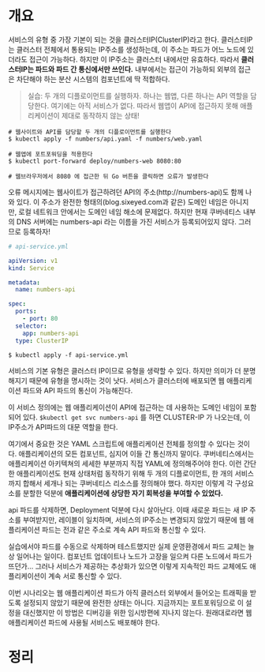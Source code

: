 <!-- Date: 2025-01-31 -->
<!-- Update Date: 2025-02-01 -->
<!-- File ID: ed8a5a31-6526-442d-befd-3f3a0dd7c7e4 -->
<!-- Author: Seoyeon Jang -->

# 개요

서비스의 유형 중 가장 기본이 되는 것을 클러스터IP(ClusterIP)라고 한다. 클러스터IP는 클러스터 전체에서 통용되는 IP주소를 생성하는데, 이 주소는 파드가 어느 노드에 있더라도 접근이 가능하다. 하지만 이
IP주소는 클러스터 내에서만 유효하다. 따라서 **클러스터IP는 파드와 파드 간 통신에서만 쓰인다.** 내부에서는 접근이 가능하되 외부의 접근은 차단해야 하는 분산 시스템의 컴포넌트에 딱 적합하다.

> 실습: 두 개의 디플로이먼트를 실행하자. 하나는 웹앱, 다른 하나는 API 역할을 담당한다. 여기에는 아직 서비스가 없다. 따라서 웹앱이 API에 접근하지 못해 애플리케이션이 제대로 동작하지 않는 상태!

```shell
# 웹사이트와 API를 담당할 두 개의 디플로이먼트를 실행한다
$ kubectl apply -f numbers/api.yaml -f numbers/web.yaml

# 웹앱에 포트포워딩을 적용한다
$ kubectl port-forward deploy/numbers-web 8080:80

# 웹브라우저에서 8080 에 접근한 뒤 Go 버튼을 클릭하면 오류가 발생한다
```

오류 메시지에는 웹사이트가 접근하려던 API의 주소(http://numbers-api)도 함께 나와 있다. 이 주소가 완전한 형태의(blog.sixeyed.com과 같은) 도메인 네임은 아니지만, 로컬 네트워크
안에서는 도메인 네임 해소에 문제없다. 하지만 현재 쿠버네티스 내부의 DNS 서버에는 numbers-api 라는 이름을 가진 서비스가 등록되어있지 않다. 그러므로 등록하자!

```yaml
# api-service.yml

apiVersion: v1
kind: Service

metadata:
  name: numbers-api

spec:
  ports:
    - port: 80
  selector:
    app: numbers-api
  type: ClusterIP
```

```shell
$ kubectl apply -f api-service.yml
```

서비스의 기본 유형은 클러스터 IP이므로 유형을 생략할 수 있다. 하지만 의미가 더 분명해지기 때문에 유형을 명시하는 것이 낫다. 서비스가 클러스터에 배포되면 웹 애플리케이션 파드와 API 파드의 통신이 가능해진다.

이 서비스 정의에는 웹 애플리케이션이 API에 접근하는 데 사용하는 도메인 네임이 포함되어 있다. `$kubectl get svc numbers-api` 를 하면 CLUSTER-IP 가 나오는데, 이 IP주소가
API파드의 대문 역할을 한다.

여기에서 중요한 것은 YAML 스크립트에 애플리케이션 전체를 정의할 수 있다는 것이다. 애플리케이션의 모든 컴포넌트, 심지어 이들 간 통신까지 말이다. 쿠버네티스에서는 애플리케이션 아키텍쳐의 세세한 부분까지 직접
YAML에 정의해주어야 한다. 이런 간단한 애플리케이션도 현재 상태처럼 동작하기 위해 두 개의 디플로이먼트, 한 개의 서비스까지 합해서 세개나 되는 쿠버네티스 리소스를 정의해야 했다. 하지만 이렇게 각 구성요소를
분할한 덕분에 **애플리케이션에 상당한 자기 회복성을 부여할 수 있었다.**

api 파드를 삭제하면, Deployment 덕분에 다시 살아난다. 이때 새로운 파드는 새 IP 주소를 부여받지만, 레이블이 일치하며, 서비스의 IP주소는 변경되지 않았기 때문에 웹 애플리케이션 파드는 전과 같은
주소로 계속 API 파드와 통신할 수 있다.

실습에서야 파드를 수동으로 삭제하며 테스트했지만 실제 운영환경에서 파드 교체는 늘상 일어나는 일이다. 컴포넌트 업데이트나 노드가 고장을 일으켜 다른 노드에서 파드가 뜨던가... 그러나 서비스가 제공하는 추상화가 있으면 이렇게 지속적인 파드 교체에도 애플리케이션이 계속 서로 통신할 수 있다.

이번 시나리오는 웹 애플리케이션 파드가 아직 클러스터 외부에서 들어오는 트래픽을 받도록 설정되지 않았기 때문에 완전한 상태는 아니다. 지금까지는 포트포워딩으로 이 설정을 대신했지만 이 방법은 디버깅을 위한 임시방편에 지나지 않는다. 원래대로라면 웹 애플리케이션 파드에 사용될 서비스도 배포해야 한다.

# 정리


